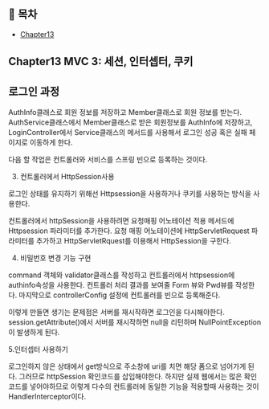 ## 📝 목차
- [Chapter13](#Chapter13)

## Chapter13 MVC 3: 세션, 인터셉터, 쿠키

## 로그인 과정
AuthInfo클래스로 회원 정보를 저장하고 Member클래스로 회원 정보를 받는다. 
AuthService클래스에서 Member클래스로 받은 회원정보를 AuthInfo에 저장하고, LoginController에서 Service클래스의 메서드를 사용해서 로그인 성공 혹은 실패 페이지로 이동하게 한다.

다음 할 작업은 컨트롤러와 서비스를 스프링 빈으로 등록하는 것이다.

3. 컨트롤러에서 HttpSession사용

로그인 상태를 유지하기 위해선 Httpsession을 사용하거나 쿠키를 사용하는 방식을 사용한다.

컨트롤러에서 httpSession을 사용하려면 요청매핑 어노테이션 적용 메서드에 Httpsession 파라미터를 추가한다.
요청 매핑 어노테이션에 HttpServletRequest 파라미터를 추가하고 HttpServletRquest를 이용해서 HttpSession을 구한다. 

4. 비밀번호 변경 기능 구현

command 객체와 validator클래스를 작성하고 컨트롤러에서 httpsession에 authinfo속성을 사용한다. 컨트롤러 처리 결과를 보여줄 Form 뷰와 Pwd뷰를 작성한다. 마지막으로 controllerConfig 설정에 컨트롤러를 빈으로 등록해준다.

이렇게 만들면 생기는 문제점은 서버를 재시작하면 로그인을 다시해야한다. 
session.getAttribute()에서 서버를 재시작하면 null을 리턴하며 NullPointException이 발생하게 된다.

5.인터셉터 사용하기 

로그인하지 않은 상태에서 get방식으로 주소창에 uri를 치면 해당 폼으로 넘어가게 된다. 그러므로 httpSession 확인코드를 삽입해야한다. 하지만 실제 웹에서는 많은 확인코드를 넣어야하므로 이렇게 다수의 컨트롤러에 동일한 기능을 적용할때 사용하는 것이 HandlerInterceptor이다.


